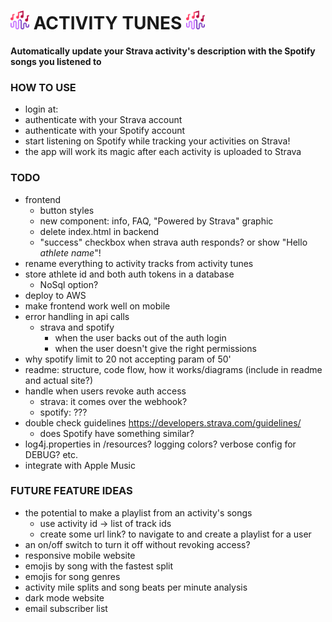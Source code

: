 # <img src="src/assets/activity_tunes_icon.png" width="30" /> ACTIVITY TUNES <img src="src/assets/activity_tunes_icon.png" width="30" />

**Automatically update your Strava activity's description with the Spotify songs you listened to**

### HOW TO USE
- login at: <site url here>
- authenticate with your Strava account 
- authenticate with your Spotify account
- start listening on Spotify while tracking your activities on Strava!
- the app will work its magic after each activity is uploaded to Strava

### TODO
- frontend
  - button styles
  - new component: info, FAQ, "Powered by Strava" graphic
  - delete index.html in backend
  - "success" checkbox when strava auth responds? or show "Hello _athlete name_"!
- rename everything to activity tracks from activity tunes
- store athlete id and both auth tokens in a database
  - NoSql option?
- deploy to AWS
- make frontend work well on mobile
- error handling in api calls
  - strava and spotify
    - when the user backs out of the auth login
    - when the user doesn't give the right permissions 
- why spotify limit to 20 not accepting param of 50'
- readme: structure, code flow, how it works/diagrams (include in readme and actual site?)
- handle when users revoke auth access
  - strava: it comes over the webhook?
  - spotify: ???
- double check guidelines https://developers.strava.com/guidelines/ 
  - does Spotify have something similar?
- log4j.properties in /resources? logging colors? verbose config for DEBUG? etc.
- integrate with Apple Music

### FUTURE FEATURE IDEAS
- the potential to make a playlist from an activity's songs
  - use activity id -> list of track ids
  - create some url link? to navigate to and create a playlist for a user
- an on/off switch to turn it off without revoking access?
- responsive mobile website
- emojis by song with the fastest split
- emojis for song genres
- activity mile splits and song beats per minute analysis
- dark mode website
- email subscriber list